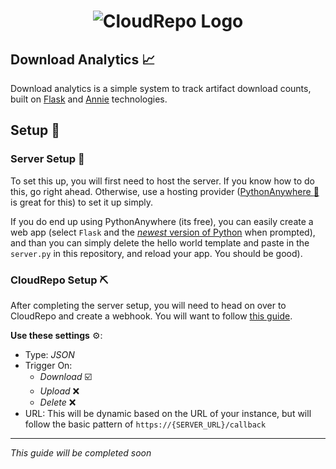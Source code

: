 <h1 align="center">
  <img src="https://cloudrepo.io/assets/img/logo/square/CloudRepo-Square-Brand-Blue.png" alt="CloudRepo Logo">
</h1>

## Download Analytics :chart_with_upwards_trend:

Download analytics is a simple system to track artifact download counts, built on [Flask](https://palletsprojects.com/p/flask/) and [Annie](https://github.com/annieapp/annie) technologies.

## Setup :wrench:

### Server Setup :hammer:

To set this up, you will first need to host the server. If you know how to do this, go right ahead.  Otherwise, use a hosting provider ([PythonAnywhere :link:](https://pythonanywhere.com) is great for this) to set it up simply.

If you do end up using PythonAnywhere (its free), you can easily create a web app (select `Flask` and the [*newest* version of Python](https://www.python.org/downloads/) when prompted), and than you can simply delete the hello world template and paste in the `server.py` in this repository, and reload your app. You should be good).

### CloudRepo Setup :pick:

After completing the server setup, you will need to head on over to CloudRepo and create a webhook.  You will want to follow [this guide](https://www.cloudrepo.io/docs/webhooks.html#creating-a-cloudrepo-webhook).

**Use these settings** :gear::

* Type: *JSON*
* Trigger On:
  * *Download* :ballot_box_with_check:
  * *Upload* :x:
  * *Delete* :x:
* URL: This will be dynamic based on the URL of your instance, but will follow the basic pattern of `https://{SERVER_URL}/callback`

-------

*This guide will be completed soon*
